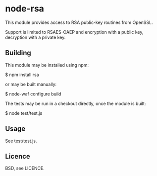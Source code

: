 # node-rsa

This module provides access to RSA public-key routines from OpenSSL.

Support is limited to RSAES-OAEP and encryption with a public key,
decryption with a private key.

## Building

This module may be installed using npm:

$ npm install rsa

or may be built manually:

$ node-waf configure build

The tests may be run in a checkout directly, once the module is built:

$ node test/test.js

## Usage

See test/test.js.

## Licence

BSD, see LICENCE.

